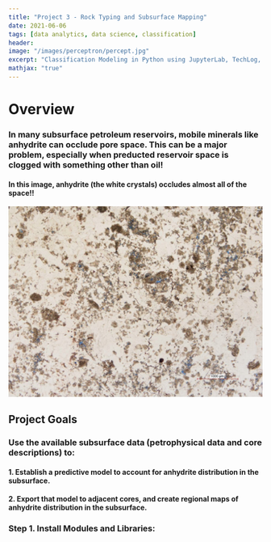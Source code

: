 ```yaml
---
title: "Project 3 - Rock Typing and Subsurface Mapping"
date: 2021-06-06
tags: [data analytics, data science, classification]
header:
image: "/images/perceptron/percept.jpg"
excerpt: "Classification Modeling in Python using JupyterLab, TechLog, and Petrel"
mathjax: "true"
---
```


# Overview
### In many subsurface petroleum reservoirs, mobile minerals like anhydrite can occlude pore space.  This can be a major problem, especially when preducted reservoir space is clogged with something other than oil!
#### In this image, anhydrite (the white crystals) occludes almost all of the space!!
![](/images/AnhydriteImages/Anhydrite_Pores.jpg)


## Project Goals
### Use the available subsurface data (petrophysical data and core descriptions) to:
#### 1. Establish a predictive model to account for anhydrite distribution in the subsurface.
#### 2. Export that model to adjacent cores, and create regional maps of anhydrite distribution in the subsurface.

### Step 1. Install Modules and Libraries:
